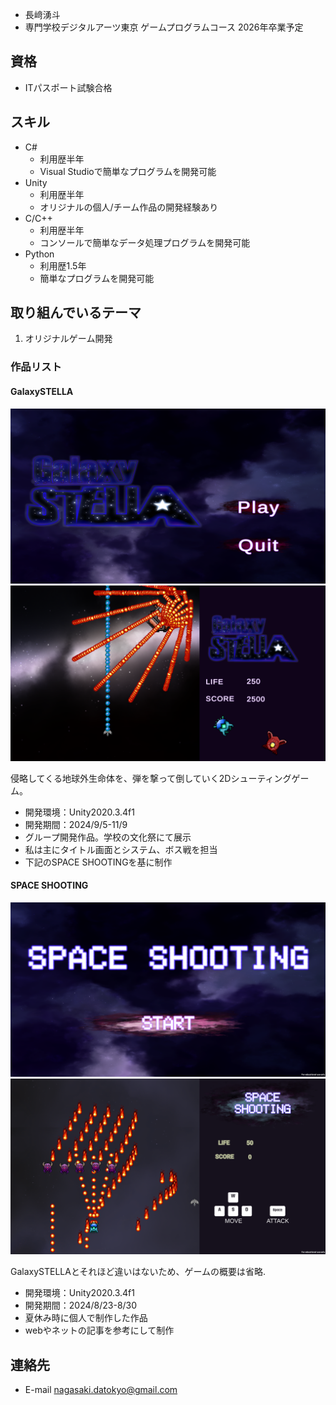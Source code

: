 
- 長﨑湧斗
- 専門学校デジタルアーツ東京 ゲームプログラムコース 2026年卒業予定

## 資格
- ITパスポート試験合格

## スキル
- C#
  - 利用歴半年
  - Visual Studioで簡単なプログラムを開発可能
- Unity
  - 利用歴半年
  - オリジナルの個人/チーム作品の開発経験あり
- C/C++
  - 利用歴半年
  - コンソールで簡単なデータ処理プログラムを開発可能
- Python
  - 利用歴1.5年
  - 簡単なプログラムを開発可能

## 取り組んでいるテーマ
1. オリジナルゲーム開発

### 作品リスト
#### GalaxySTELLA
<img src="image/galaxy.png" alt="GalaxySTELLA">
<img src="image/galaxy4.png">

侵略してくる地球外生命体を、弾を撃って倒していく2Dシューティングゲーム。
- 開発環境：Unity2020.3.4f1
- 開発期間：2024/9/5-11/9
- グループ開発作品。学校の文化祭にて展示
- 私は主にタイトル画面とシステム、ボス戦を担当
- 下記のSPACE SHOOTINGを基に制作

#### SPACE SHOOTING
<img src="image/space.png" alt="SPACE SHOOTING">
<img src="image/space2.png">

GalaxySTELLAとそれほど違いはないため、ゲームの概要は省略.
- 開発環境：Unity2020.3.4f1
- 開発期間：2024/8/23-8/30
- 夏休み時に個人で制作した作品
- webやネットの記事を参考にして制作

## 連絡先
- E-mail [nagasaki.datokyo@gmail.com](nagasaki.datokyo@gmail.com)